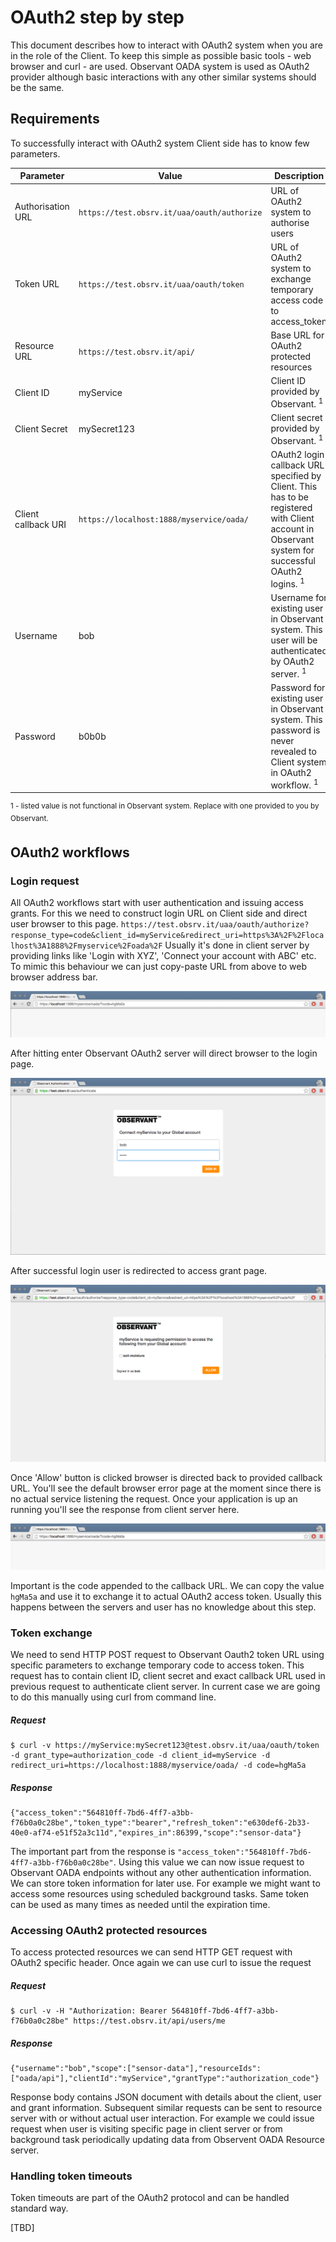 # OAuth2 step by step

This document describes how to interact with OAuth2 system when you are in the role of the Client. To keep this simple as possible basic tools - web browser and curl - are used. Observant OADA system is used as OAuth2 provider although basic interactions with any other similar systems should be the same.

## Requirements

To successfully interact with OAuth2 system Client side has to know few parameters.

| Parameter | Value | Description |
| --------- | ----- | ----------- |
| Authorisation URL | `https://test.obsrv.it/uaa/oauth/authorize` | URL of OAuth2 system to authorise users |
| Token URL | `https://test.obsrv.it/uaa/oauth/token` | URL of OAuth2 system to exchange temporary access code to access_token |
| Resource URL | `https://test.obsrv.it/api/` | Base URL for OAuth2 protected resources |
| Client ID | myService | Client ID provided by Observant. <sup>1</sup> |
| Client Secret | mySecret123 | Client secret provided by Observant. <sup>1</sup> |
| Client callback URI | `https://localhost:1888/myservice/oada/` | OAuth2 login callback URL specified by Client. This has to be registered with Client account in Observant system for successful OAuth2 logins. <sup>1</sup> |
| Username | bob | Username for existing user in Observant system. This user will be authenticated by OAuth2 server. <sup>1</sup> |
| Password | b0b0b | Password for existing user in Observant system. This password is never revealed to Client system in OAuth2 workflow. <sup>1</sup> |

<sup>1 - listed value is not functional in Observant system. Replace with one provided to you by Observant.</sup>

## OAuth2 workflows
### Login request
All OAuth2 workflows start with user authentication and issuing access grants. For this we need to construct login URL on Client side and direct user browser to this page.
`https://test.obsrv.it/uaa/oauth/authorize?response_type=code&client_id=myService&redirect_uri=https%3A%2F%2Flocalhost%3A1888%2Fmyservice%2Foada%2F`
Usually it's done in client server by providing links like 'Login with XYZ', 'Connect your account with ABC' etc.
To mimic this behaviour we can just copy-paste URL from above to web browser address bar.

![alt text][01]

After hitting enter Observant OAuth2 server will direct browser to the login page.

![alt text][02]

After successful login user is redirected to access grant page.

![alt text][03]

Once 'Allow' button is clicked browser is directed back to provided callback URL. You'll see the default browser error page at the moment since there is no actual service listening the request. Once your application is up an running you'll see the response from client server here.

![alt text][04]

Important is the code appended to the callback URL. We can copy the value `hgMa5a` and use it to exchange it to actual OAuth2 access token. Usually this happens between the servers and user has no knowledge about this step.

### Token exchange
We need to send HTTP POST request to Observant Oauth2 token URL using specific parameters to exchange temporary code to access token. This request has to contain client ID, client secret and exact callback URL used in previous request to authenticate client server. In current case we are going to do this manually using curl from command line.

##### Request
```
$ curl -v https://myService:mySecret123@test.obsrv.it/uaa/oauth/token -d grant_type=authorization_code -d client_id=myService -d redirect_uri=https://localhost:1888/myservice/oada/ -d code=hgMa5a
```

##### Response
```
{"access_token":"564810ff-7bd6-4ff7-a3bb-f76b0a0c28be","token_type":"bearer","refresh_token":"e630def6-2b33-40e0-af74-e51f52a3c11d","expires_in":86399,"scope":"sensor-data"}
```

The important part from the response is `"access_token":"564810ff-7bd6-4ff7-a3bb-f76b0a0c28be"`. Using this value we can now issue request to Observant OADA endpoints without any other authentication information. We can store token information for later use. For example we might want to access some resources using scheduled background tasks. Same token can be used as many times as needed until the expiration time.

### Accessing OAuth2 protected resources

To access protected resources we can send HTTP GET request with OAuth2 specific header. Once again we can use curl to issue the request
##### Request
```
$ curl -v -H "Authorization: Bearer 564810ff-7bd6-4ff7-a3bb-f76b0a0c28be" https://test.obsrv.it/api/users/me
```
##### Response
```
{"username":"bob","scope":["sensor-data"],"resourceIds":["oada/api"],"clientId":"myService","grantType":"authorization_code"}
```
Response body contains JSON document with details about the client, user and grant information.
Subsequent similar requests can be sent to resource server with or without actual user interaction. For example we could issue request when user is visiting specific page in client server or from background task periodically updating data from Observent OADA Resource server.

### Handling token timeouts
Token timeouts are part of the OAuth2 protocol and can be handled standard way.

[TBD]


[01]: https://github.com/ObservantPtyLtd/oada-client/blob/master/images/01.png "OAuth2 authorization"
[02]: https://github.com/ObservantPtyLtd/oada-client/blob/master/images/02.png "OAuth2 login"
[03]: https://github.com/ObservantPtyLtd/oada-client/blob/master/images/03.png "OAuth2 access grants"
[04]: https://github.com/ObservantPtyLtd/oada-client/blob/master/images/04.png "OAuth2 callback"


